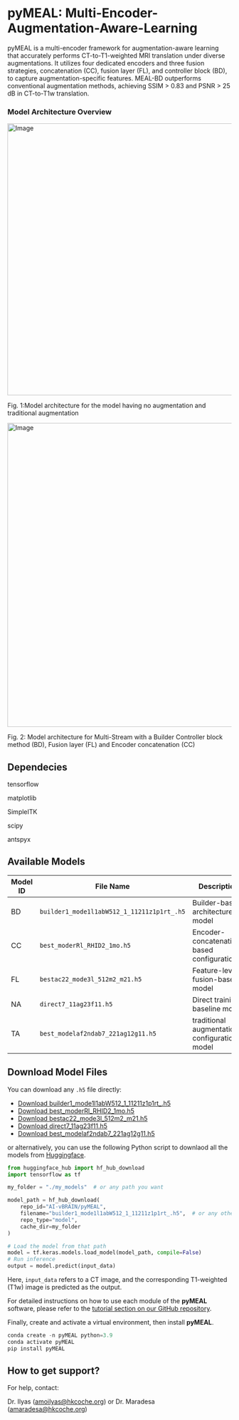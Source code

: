 # pyMEAL: Multi-Encoder-Augmentation-Aware-Learning

pyMEAL is a multi-encoder framework for augmentation-aware learning that accurately performs CT-to-T1-weighted MRI translation under diverse augmentations. It utilizes four dedicated encoders and three fusion strategies, concatenation (CC), fusion layer (FL), and controller block (BD), to capture augmentation-specific features. MEAL-BD outperforms conventional augmentation methods, achieving SSIM > 0.83 and PSNR > 25 dB in CT-to-T1w translation.

### Model Architecture Overview

<img width="611" alt="Image" src="https://github.com/user-attachments/assets/2ce4b937-3a9d-4157-859f-10e379843efe" />


Fig. 1:Model architecture for the model having no augmentation and traditional augmentation


<img width="683" alt="Image" src="https://github.com/user-attachments/assets/811fc579-a0d0-4ebf-bd2b-e47b48405647" />


Fig. 2: Model architecture for Multi-Stream with a Builder Controller block method (BD), Fusion layer (FL) and Encoder concatenation (CC)

## Dependecies
tensorflow

matplotlib

SimpleITK

scipy

antspyx


## Available Models

| Model ID | File Name                                      | Description                                 |
|----------|------------------------------------------------|---------------------------------------------|
| BD       | `builder1_mode1l1abW512_1_11211z1p1rt_.h5`     | Builder-based architecture model            |
| CC       | `best_moderRl_RHID2_1mo.h5`                    | Encoder-concatenation-based configuration   |
| FL       | `bestac22_mode3l_512m2_m21.h5`                 | Feature-level fusion-based model            |
| NA       | `direct7_11ag23f11.h5`                         | Direct training baseline model              |
| TA       | `best_modelaf2ndab7_221ag12g11.h5`             | traditional augmentation configuration model|

## Download Model Files

You can download any `.h5` file directly:

- [Download builder1_mode1l1abW512_1_11211z1p1rt_.h5](https://huggingface.co/AI-vBRAIN/pyMEAL/resolve/main/builder1_mode1l1abW512_1_11211z1p1rt_.h5)
- [Download best_moderRl_RHID2_1mo.h5](https://huggingface.co/AI-vBRAIN/pyMEAL/resolve/main/best_moderRl_RHID2_1mo.h5)
- [Download bestac22_mode3l_512m2_m21.h5](https://huggingface.co/AI-vBRAIN/pyMEAL/resolve/main/bestac22_mode3l_512m2_m21.h5)
- [Download direct7_11ag23f11.h5](https://huggingface.co/AI-vBRAIN/pyMEAL/resolve/main/direct7_11ag23f11.h5)
- [Download best_modelaf2ndab7_221ag12g11.h5](https://huggingface.co/AI-vBRAIN/pyMEAL/resolve/main/best_modelaf2ndab7_221ag12g11.h5)

or alternatively, you can use the following Python script to downlaod all the models from [Huggingface](https://huggingface.co/AI-vBRAIN/pyMEAL/edit/main/README.md).

```python
from huggingface_hub import hf_hub_download
import tensorflow as tf

my_folder = "./my_models"  # or any path you want

model_path = hf_hub_download(
    repo_id="AI-vBRAIN/pyMEAL",
    filename="builder1_mode1l1abW512_1_11211z1p1rt_.h5",  # or any other desired model in our Huggingface.
    repo_type="model",
    cache_dir=my_folder
)

# Load the model from that path
model = tf.keras.models.load_model(model_path, compile=False)
# Run inference
output = model.predict(input_data)
```
Here, `input_data` refers to a CT image, and the corresponding T1-weighted (T1w) image is predicted as the output.

For detailed instructions on how to use each module of the **pyMEAL** software, please refer to the [tutorial section on our GitHub repository](https://github.com/ai-vbrain/pyMEAL).

Finally, create and activate a virtual environment, then install **pyMEAL**.
```python
conda create -n pyMEAL python=3.9
conda activate pyMEAL
pip install pyMEAL
```



## How to get support?
For help, contact:

Dr. Ilyas (<amoiIyas@hkcoche.org>) or Dr. Maradesa (<amaradesa@hkcoche.org>)


